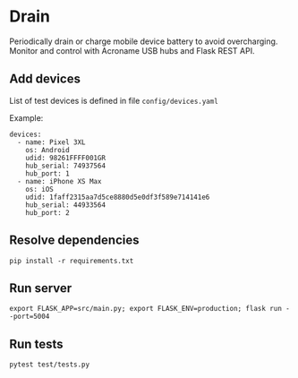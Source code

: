 # Drain
Periodically drain or charge mobile device battery to avoid overcharging. 
Monitor and control with Acroname USB hubs and Flask REST API.


## Add devices
List of test devices is defined in file `config/devices.yaml`

Example:
```
devices:
  - name: Pixel 3XL
    os: Android
    udid: 98261FFFF001GR
    hub_serial: 74937564
    hub_port: 1
  - name: iPhone XS Max
    os: iOS
    udid: 1faff2315aa7d5ce8880d5e0df3f589e714141e6
    hub_serial: 44933564
    hub_port: 2
```
## Resolve dependencies
```
pip install -r requirements.txt
```

## Run server
```
export FLASK_APP=src/main.py; export FLASK_ENV=production; flask run --port=5004
```

## Run tests
```
pytest test/tests.py
```